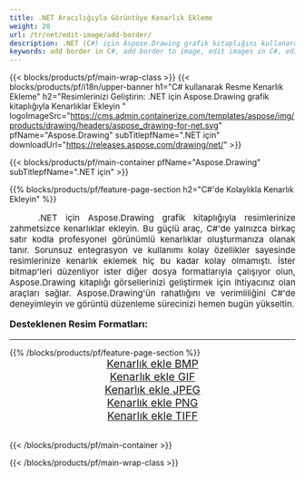 ```yaml
---
title: .NET Aracılığıyla Görüntüye Kenarlık Ekleme
weight: 20
url: /tr/net/edit-image/add-border/
description: .NET (C#) için Aspose.Drawing grafik kitaplığını kullanarak görüntülere kenarlıklar ekleme
keywords: add border in C#, add border to image, edit images in C#, edit bitmap, graphic library .NET için
---
```


{{< blocks/products/pf/main-wrap-class >}}
{{< blocks/products/pf/i18n/upper-banner h1="C# kullanarak Resme Kenarlık Ekleme" h2="Resimlerinizi Geliştirin: .NET için Aspose.Drawing grafik kitaplığıyla Kenarlıklar Ekleyin " logoImageSrc="https://cms.admin.containerize.com/templates/aspose/img/products/drawing/headers/aspose_drawing-for-net.svg" pfName="Aspose.Drawing" subTitlepfName=".NET için" downloadUrl="https://releases.aspose.com/drawing/net/" >}}

{{< blocks/products/pf/main-container pfName="Aspose.Drawing" subTitlepfName=".NET için" >}}

{{% blocks/products/pf/feature-page-section  h2="C#'de Kolaylıkla Kenarlık Ekleyin" %}}
<p align="justify" style="text-indent:50px;font-size:15px;">
.NET için Aspose.Drawing grafik kitaplığıyla resimlerinize zahmetsizce kenarlıklar ekleyin. Bu güçlü araç, C#'de yalnızca birkaç satır kodla profesyonel görünümlü kenarlıklar oluşturmanıza olanak tanır. Sorunsuz entegrasyon ve kullanımı kolay özellikler sayesinde resimlerinize kenarlık eklemek hiç bu kadar kolay olmamıştı. İster bitmap'leri düzenliyor ister diğer dosya formatlarıyla çalışıyor olun, Aspose.Drawing kitaplığı görsellerinizi geliştirmek için ihtiyacınız olan araçları sağlar. Aspose.Drawing'ün rahatlığını ve verimliliğini C#'de deneyimleyin ve görüntü düzenleme sürecinizi hemen bugün yükseltin.</p>

<h3 style="margin-top:16px;">
Desteklenen Resim Formatları:
</h3>

<hr/>
{{% /blocks/products/pf/feature-page-section %}}
<div class="container-fluid productfamilypage bg-gray">
    <div class="convertypes bg-gray agp-content section">
        <div class="container">
		    <div class="row other-converters" style="font-size: 19px;text-align:center;">
		        <div class='col-md-3 other-converter remove-lp remove-rp'><a href="bmp/" style="padding:15px;">Kenarlık ekle BMP</a></div>
                <div class='col-md-3 other-converter remove-lp remove-rp'><a href="gif/" style="padding:15px;">Kenarlık ekle GIF</a></div>
                <div class='col-md-3 other-converter remove-lp remove-rp'><a href="jpeg/" style="padding:15px;">Kenarlık ekle JPEG</a></div>
                <div class='col-md-3 other-converter remove-lp remove-rp'><a href="png/" style="padding:15px;">Kenarlık ekle PNG</a></div>
                <div class='col-md-3 other-converter remove-lp remove-rp'><a href="tiff/" style="padding:15px;">Kenarlık ekle TIFF</a></div>
            </div>
        </div>
    </div>
</div>
<br/>

{{< /blocks/products/pf/main-container >}}

{{< /blocks/products/pf/main-wrap-class >}}

